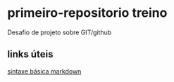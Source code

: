# primeiro-repositorio treino
Desafio de projeto sobre GIT/github
## links úteis
[sintaxe básica markdown](https://www.markdownguide.org/basic-syntax/)
